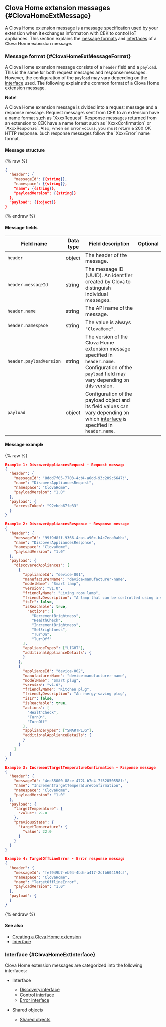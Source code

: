 ## Clova Home extension messages {#ClovaHomeExtMessage}
A Clova Home extension message is a message specification used by your extension when it exchanges information with CEK to control IoT appliances. This section explains the [message formats](#ClovaHomeExtMessageFormat) and [interfaces](#ClovaHomeExtInterface) of a Clova Home extension message.

### Message format {#ClovaHomeExtMessageFormat}

A Clova Home extension message consists of a `header` field and a `payload`. This is the same for both request messages and response messages. However, the configuration of the `payload` may vary depending on the [interface](#ClovaHomeExtInterface) used. The following explains the common format of a Clova Home extension message.

<div class="note">
  <p><strong>Note!</strong></p>
  <p>A Clova Home extension message is divided into a request message and a response message. Request messages sent from CEK to an extension have a name format such as `XxxxRequest`. Response messages returned from an extension to CEK have a name format such as `XxxxConfirmation` or `XxxxResponse`. Also, when an error occurs, you must return a 200 OK HTTP response. Such response messages follow the `XxxxError` name format.</p>
</div>

#### Message structure
{% raw %}
```json
{
  "header": {
    "messageId": {{string}},
    "namespace": {{string}},
    "name": {{string}},
    "payloadVersion": {{string}}
  },
  "payload": {{object}}
}
```
{% endraw %}


#### Message fields
| Field name       | Data type    | Field description                     | Optional |
|---------------|---------|-----------------------------|:-------------:|
| `header`                 | object | The header of the message.                                                                                            |      |
| `header.messageId`       | string | The message ID (UUID). An identifier created by Clova to distinguish individual messages.                                         |      |
| `header.name`            | string | The API name of the message.                                                                                        |      |
| `header.namespace`       | string | The value is always `"ClovaHome"`.                                                                     |      |
| `header.payloadVersion`  | string | The version of the Clova Home extension message specified in `header.name`. Configuration of the `payload` field may vary depending on this version.  |      |
| `payload`                | object | Configuration of the payload object and its field values can vary depending on which [interface](#ClovaHomeExtInterface) is specified in `header.name`.       |      |

#### Message example
{% raw %}
```json
Example 1: DiscoverAppliancesRequest - Request message
{
  "header": {
    "messageId": "8ddd7f05-7703-4cb4-a6dd-93c209c6647b",
    "name": "DiscoverAppliancesRequest",
    "namespace": "ClovaHome",
    "payloadVersion": "1.0"
  },
  "payload": {
    "accessToken": "92ebcb67fe33"
  }
}

Example 2: DiscoverAppliancesResponse - Response message
{
  "header": {
    "messageId": "99f9d8ff-9366-4cab-a90c-b4c7eca0abbe",
    "name": "DiscoverAppliancesResponse",
    "namespace": "ClovaHome",
    "payloadVersion": "1.0"
  },
  "payload": {
    "discoveredAppliances": [
      {
        "applianceId": "device-001",
        "manufacturerName": "device-manufacturer-name",
        "modelName": "Smart lamp",
        "version": "v1.0",
        "friendlyName": "Living room lamp",
        "friendlyDescription": "A lamp that can be controlled using a smartphone",
        "isIr": false,
        "isReachable": true,
          "actions": [
            "DecrementBrightness",
            "HealthCheck",
            "IncrementBrightness",
            "SetBrightness",
            "TurnOn",
            "TurnOff"
        ],
        "applianceTypes": ["LIGHT"],
        "additionalApplianceDetails": {
        }
      },
      {
        "applianceId": "device-002",
        "manufacturerName": "device-manufacturer-name",
        "modelName": "Smart plug",
        "version": "v1.0",
        "friendlyName": "Kitchen plug",
        "friendlyDescription": "An energy-saving plug",
        "isIr": false,
        "isReachable": true,
        "actions": [
          "HealthCheck",
          "TurnOn",
          "TurnOff"
        ],
        "applianceTypes": ["SMARTPLUG"],
        "additionalApplianceDetails": {
        }
      }
    ]
  }
}

Example 3: IncrementTargetTemperatureConfirmation - Response message
{
  "header": {
    "messageId": "4ec35000-88ce-4724-b7e4-7f52050558fd",
    "name": "IncrementTargetTemperatureConfirmation",
    "namespace": "ClovaHome",
    "payloadVersion": "1.0"
  },
  "payload": {
    "targetTemperature": {
      "value": 25.0
    },
    "previousState": {
      "targetTemperature": {
        "value": 22.0
      }
    }
  }
}

Example 4: TargetOffLineError - Error response message
{
  "header": {
    "messageId": "fef949b7-eb94-4bda-a417-2cfb604194c3",
    "namespace": "ClovaHome",
    "name": "TargetOfflineError",
    "payloadVersion": "1.0"
  },
  "payload": {
  }
}
```
{% endraw %}

#### See also
* [Creating a Clova Home extension](/CEK/Guides/Build_Clova_Home_Extension.md)
* [Interface](#ClovaHomeExtInterface)

### Interface {#ClovaHomeExtInterface}
Clova Home extension messages are categorized into the following interfaces:

* Interface
  * [Discovery interface](/CEK/References/ClovaHomeInterface/Discovery_Interfaces.md)
  * [Control interface](/CEK/References/ClovaHomeInterface/Control_Interfaces.md)
  * [Error interface](/CEK/References/ClovaHomeInterface/Error_Interfaces.md)

* Shared objects
  * [Shared objects](/CEK/References/ClovaHomeInterface/Shared_Objects.md)
